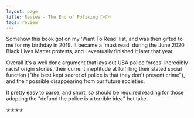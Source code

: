 ```yaml
---
layout: page
title: Review - The End of Policing 🙅‍♂️👮‍♂️
tags: review
---
```


Somehow this book got on my 'Want To Read' list, and was then gifted to me for my birthday in 2019.
It became a 'must read' during the June 2020 Black Lives Matter protests, and I eventually finished it later that year.

Overall it's a well done argument that lays out USA police forces' incredibly racist origin stories, their current
ineptitude at fulfilling their stated social function ("the best kept secret of police is that they don't prevent crime"), 
and their possible disappearing from our future societies.

It pretty easy to parse, and short, so should be required reading for those adopting the "defund the police is a terrible idea" hot take.

✭✭✭✭